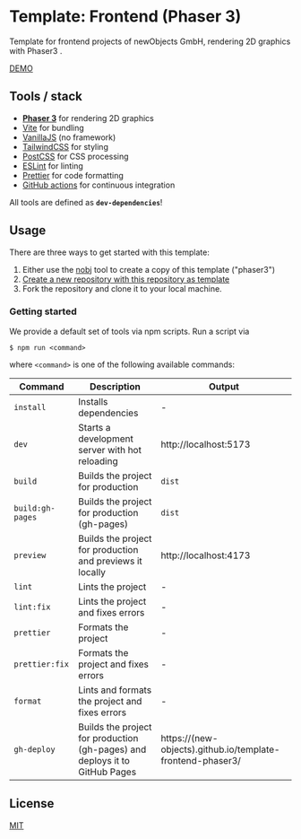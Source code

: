 # Template: Frontend (Phaser 3)

Template for frontend projects of newObjects GmbH, rendering 2D graphics with Phaser3 .

[DEMO](https://new-objects.github.io/template-frontend-phaser3/)

## Tools / stack

- **[Phaser 3](https://phaser.io/)** for rendering 2D graphics
- [Vite](https://vitejs.dev/) for bundling
- [VanillaJS](http://vanilla-js.com/) (no framework)
- [TailwindCSS](https://tailwindcss.com/) for styling
- [PostCSS](https://postcss.org/) for CSS processing
- [ESLint](https://eslint.org/) for linting
- [Prettier](https://prettier.io/) for code formatting
- [GitHub actions](https://github.com/features/actions) for continuous integration

All tools are defined as **`dev-dependencies`**!

## Usage

There are three ways to get started with this template:

1. Either use the [nobj](https://github.com/new-objects/cli) tool to create a copy of this template ("phaser3")
2. [Create a new repository with this repository as template](https://docs.github.com/en/repositories/creating-and-managing-repositories/creating-a-repository-from-a-template)
3. Fork the repository and clone it to your local machine.

### Getting started

We provide a default set of tools via npm scripts. Run a script via

```shell
$ npm run <command>
```

where `<command>` is one of the following available commands:

| Command          | Description                                                                 | Output                                                     |
| ---------------- | --------------------------------------------------------------------------- | ---------------------------------------------------------- |
| `install`        | Installs dependencies                                                       | -                                                          |
| `dev`            | Starts a development server with hot reloading                              | http://localhost:5173                                      |
| `build`          | Builds the project for production                                           | `dist`                                                     |
| `build:gh-pages` | Builds the project for production (gh-pages)                                | `dist`                                                     |
| `preview`        | Builds the project for production and previews it locally                   | http://localhost:4173                                      |
| `lint`           | Lints the project                                                           | -                                                          |
| `lint:fix`       | Lints the project and fixes errors                                          | -                                                          |
| `prettier`       | Formats the project                                                         | -                                                          |
| `prettier:fix`   | Formats the project and fixes errors                                        | -                                                          |
| `format`         | Lints and formats the project and fixes errors                              | -                                                          |
| `gh-deploy`      | Builds the project for production (gh-pages) and deploys it to GitHub Pages | https://(new-objects).github.io/template-frontend-phaser3/ |

## License

[MIT](./LICENSE)
